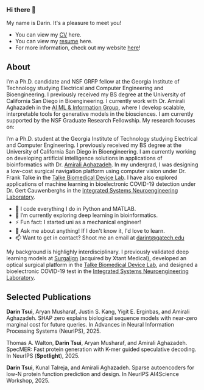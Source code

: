 ### Hi there 👋

My name is Darin. It's a pleasure to meet you! 

* You can view my [CV](https://darintsui.github.io/assets/pdf/DarinTsui_CV.pdf) here.
* You can view my [resume](https://darintsui.github.io/assets/pdf/DarinTsui_Resume.pdf) here.
* For more information, check out my website [here](https://darintsui.github.io/)! 

## About
I’m a Ph.D. candidate and NSF GRFP fellow at the Georgia Institute of Technology studying Electrical and Computer Engineering and Bioengineering. I previously received my BS degree at the University of California San Diego in Bioengineering. I currently work with Dr. Amirali Aghazadeh in the <a href="https://amirmohan.github.io/">AI ML & Information Group</a>, where I develop scalable, interpretable tools for generative models in the biosciences. I am currently supported by the NSF Graduate Research Fellowship. My research focuses on:

I’m a Ph.D. student at the Georgia Institute of Technology studying Electrical and Computer Engineering. I previously received my BS degree at the University of California San Diego in Bioengineering. I am currently working on developing artificial intelligence solutions in applications of bioinformatics with Dr. <a href="https://amirmohan.github.io/">Amirali Aghazadeh</a>. In my undergrad, I was designing a low-cost surgical navigation platform using computer vision under Dr. Frank Talke in the <a href="https://www.talkelab.ucsd.edu/">Talke Biomedical Device Lab</a>. I have also explored applications of machine learning in bioelectronic COVID-19 detection under Dr. Gert Cauwenberghs in the <a href="https://isn.ucsd.edu/index.php">Integrated Systems Neuroengineering Laboratory</a>.

* 💓 I code everything I do in Python and MATLAB.
* 🌱 I’m currently exploring deep learning in bioinformatics. 
* ⚡ Fun fact: I started uni as a mechanical engineer! 
* 💬 Ask me about anything! If I don't know it, I'd love to learn.
* 📫 Want to get in contact? Shoot me an email at <darint@gatech.edu>

My background is highlighly interdisciplinary. I previously validated deep learning models at <a href="https://www.linkedin.com/company/surgalign/">Surgalign</a> (acquired by Xtant Medical), developed an optical surgical platform in the <a href="https://www.talkelab.ucsd.edu/">Talke Biomedical Device Lab</a>, and designed a bioelectronic COVID-19 test in the <a href="https://isn.ucsd.edu/index.php">Integrated Systems Neuroengineering Laboratory</a>.

## Selected Publications

**Darin Tsui**, Aryan Musharaf, Justin S. Kang, Yigit E. Erginbas, and Amirali Aghazadeh. SHAP zero explains biological sequence models with near-zero marginal cost for future queries. In Advances in Neural Information Processing Systems (NeurIPS), 2025.

Thomas A. Walton, **Darin Tsui**, Aryan Musharaf, and Amirali Aghazadeh. SpecMER: Fast protein generation with K-mer guided speculative decoding. In NeurIPS (**Spotlight**), 2025.

**Darin Tsui**, Kunal Talreja, and Amirali Aghazadeh. Sparse autoencoders for low-N protein function prediction and design. In NeurIPS AI4Science Workshop, 2025.

<!--
**darintsui/darintsui** is a ✨ _special_ ✨ repository because its `README.md` (this file) appears on your GitHub profile.

Here are some ideas to get you started:

- 🔭 I’m currently working on ...
- 🌱 I’m currently learning ...
- 👯 I’m looking to collaborate on ...
- 🤔 I’m looking for help with ...
- 💬 Ask me about ...
- 📫 How to reach me: ...
- 😄 Pronouns: ...
- ⚡ Fun fact: ...
-->
